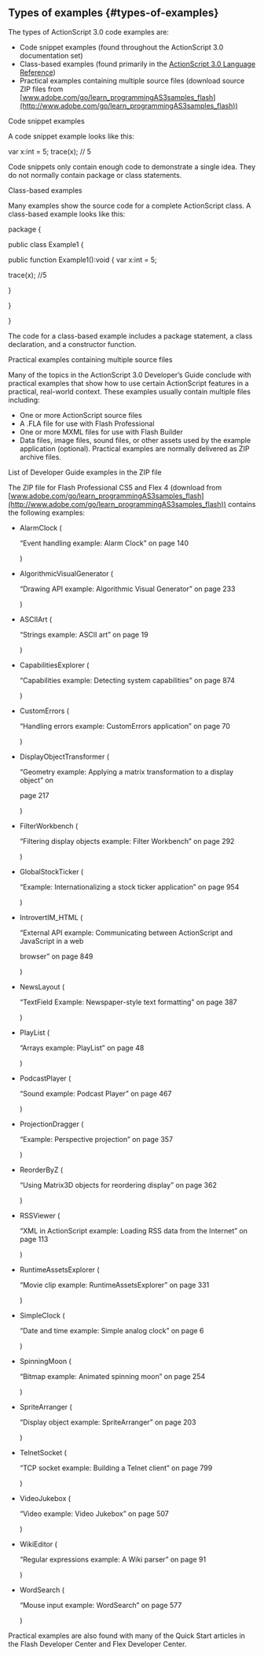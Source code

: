 ## Types of examples {#types-of-examples}

The types of ActionScript 3.0 code examples are:

*   Code snippet examples (found throughout the ActionScript 3.0 documentation set)
*   Class-based examples (found primarily in the [ActionScript 3.0 Language Reference](http://help.adobe.com/en_US/FlashPlatform/reference/actionscript/3/index.html))
*   Practical examples containing multiple source files (download source ZIP files from [www.adobe.com/go/learn_programmingAS3samples_flash](http://www.adobe.com/go/learn_programmingAS3samples_flash))

Code snippet examples

A code snippet example looks like this:

var x:int = 5; trace(x); // 5

Code snippets only contain enough code to demonstrate a single idea. They do not normally contain package or class statements.

Class-based examples

Many examples show the source code for a complete ActionScript class. A class-based example looks like this:

package {

public class Example1 {

public function Example1():void { var x:int = 5;

trace(x); //5

}

}

}

The code for a class-based example includes a package statement, a class declaration, and a constructor function.

Practical examples containing multiple source files

Many of the topics in the ActionScript 3.0 Developer’s Guide conclude with practical examples that show how to use certain ActionScript features in a practical, real-world context. These examples usually contain multiple files including:

*   One or more ActionScript source files
*   A .FLA file for use with Flash Professional
*   One or more MXML files for use with Flash Builder
*   Data files, image files, sound files, or other assets used by the example application (optional). Practical examples are normally delivered as ZIP archive files.

List of Developer Guide examples in the ZIP file

The ZIP file for Flash Professional CS5 and Flex 4 (download from [www.adobe.com/go/learn_programmingAS3samples_flash](http://www.adobe.com/go/learn_programmingAS3samples_flash)) contains the following examples:

*   AlarmClock (

    “Event handling example: Alarm Clock” on page 140

    )
*   AlgorithmicVisualGenerator (

    “Drawing API example: Algorithmic Visual Generator” on page 233

    )
*   ASCIIArt (

    “Strings example: ASCII art” on page 19

    )
*   CapabilitiesExplorer (

    “Capabilities example: Detecting system capabilities” on page 874

    )
*   CustomErrors (

    “Handling errors example: CustomErrors application” on page 70

    )
*   DisplayObjectTransformer (

    “Geometry example: Applying a matrix transformation to a display object” on

    page 217

    )
*   FilterWorkbench (

    “Filtering display objects example: Filter Workbench” on page 292

    )
*   GlobalStockTicker (

    “Example: Internationalizing a stock ticker application” on page 954

    )
*   IntrovertIM_HTML (

    “External API example: Communicating between ActionScript and JavaScript in a web

    browser” on page 849

    )
*   NewsLayout (

    “TextField Example: Newspaper-style text formatting” on page 387

    )
*   PlayList (

    “Arrays example: PlayList” on page 48

    )
*   PodcastPlayer (

    “Sound example: Podcast Player” on page 467

    )
*   ProjectionDragger (

    “Example: Perspective projection” on page 357

    )
*   ReorderByZ (

    “Using Matrix3D objects for reordering display” on page 362

    )
*   RSSViewer (

    “XML in ActionScript example: Loading RSS data from the Internet” on page 113

    )
*   RuntimeAssetsExplorer (

    “Movie clip example: RuntimeAssetsExplorer” on page 331

    )
*   SimpleClock (

    “Date and time example: Simple analog clock” on page 6

    )
*   SpinningMoon (

    “Bitmap example: Animated spinning moon” on page 254

    )
*   SpriteArranger (

    “Display object example: SpriteArranger” on page 203

    )
*   TelnetSocket (

    “TCP socket example: Building a Telnet client” on page 799

    )
*   VideoJukebox (

    “Video example: Video Jukebox” on page 507

    )
*   WikiEditor (

    “Regular expressions example: A Wiki parser” on page 91

    )
*   WordSearch (

    “Mouse input example: WordSearch” on page 577

    )

Practical examples are also found with many of the Quick Start articles in the Flash Developer Center and Flex Developer Center.